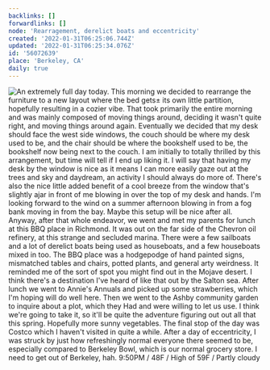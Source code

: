 ```yaml
---
backlinks: []
forwardlinks: []
node: 'Rearragement, derelict boats and eccentricity'
created: '2022-01-31T06:25:06.744Z'
updated: '2022-01-31T06:25:34.076Z'
id: '56072639'
place: 'Berkeley, CA'
daily: true
---
```

![An extremely full day today. This morning we decided to rearrange the furniture to a new layout where the bed gets± its own little partition, hopefully resulting in a cozier vibe. That took primarily the entire morning and was mainly composed of moving things around, deciding it wasn't quite right, and moving things around again. Eventually we decided that my desk should face the west side windows, the couch should be where my desk used to be, and the chair should be where the bookshelf used to be, the bookshelf now being next to the couch. I am initially to totally thrilled by this arrangement, but time will tell if I end up liking it. I will say that having my desk by the window is nice as it means I can more easily gaze out at the trees and sky and daydream, an activity I should always do more of. There's also the nice little added benefit of a cool breeze from the window that's slightly ajar in front of me blowing in over the top of my desk and hands. I'm looking forward to the wind on a summer afternoon blowing in from a fog bank moving in from the bay. Maybe this setup will be nice after all. Anyway, after that whole endeavor, we went and met my parents for lunch at this BBQ place in Richmond. It was out on the far side of the Chevron oil refinery, at this strange and secluded marina. There were a few sailboats and a lot of derelict boats being used as houseboats, and a few houseboats mixed in too. The BBQ place was a hodgepodge of hand painted signs, mismatched tables and chairs, potted plants, and general arty weirdness. It reminded me of the sort of spot you might find out in the Mojave desert. I think there's a destination I've heard of like that out by the Salton sea. After lunch we went to Annie's Annuals and picked up some strawberries, which I'm hoping will do well here. Then we went to the Ashby community garden to inquire about a plot, which they Had and were willing to let us use. I think we're going to take it, so it'll be quite the adventure figuring out out all that this spring. Hopefully more sunny vegetables. The final stop of the day was Costco which I haven't visited in quite a while. After a day of eccentricity, I was struck by just how refreshingly normal everyone there seemed to be, especially  compared to Berkeley Bowl, which is our normal grocery store. I need to get out of Berkeley, hah. 9:50PM / 48F / High of 59F / Partly cloudy](images/56072639/nQwOlItGnP-daily.webp "")


